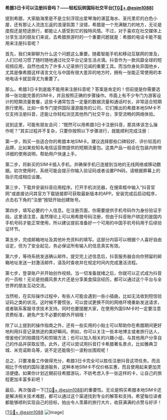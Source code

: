 **希腊3日卡可以注册抖音吗？——轻松玩转国际社交平台[[TG💪+ @esim1088](https://t.me/s/esim1088)]**

提到希腊，大家脑海里是不是立刻浮现出爱琴海的湛蓝海水、圣托里尼的白色小屋，还有那让人流连忘返的浪漫氛围？没错，希腊是一个充满魅力的地方，无论是度假还是短途旅行，都能让人感受到它的独特风情。不过，对于喜欢在社交媒体上分享生活的朋友们来说，去希腊旅游时的一个重要问题就是：希腊的电话卡能不能用来注册抖音呢？

首先，我们来聊聊为什么这个问题这么重要。随着智能手机和移动互联网的普及，人们已经习惯了随时随地通过社交平台记录生活点滴。抖音作为一款风靡全球的短视频应用，自然也成为了许多人记录旅行见闻的重要工具。而当你身处异国他乡，尤其是像希腊这样语言文化与中国有很大差异的地方时，拥有一张能正常使用的本地电话卡就显得尤为重要了。

那么，希腊3日卡到底能不能用来注册抖音呢？答案是肯定的！但前提是你需要选择一张功能完善的SIM卡，并且按照正确的步骤操作。市面上有不少专门为游客设计的短期流量套餐，这些卡通常包含一定量的数据流量和通话时长，非常适合短期旅行使用。比如一些专门提供国际漫游服务的公司，它们推出的希腊本地SIM卡不仅支持注册抖音，还能让你轻松浏览其他热门社交平台，享受流畅的网络体验。

说到这里，可能有朋友会问：“既然可以用希腊3日卡注册抖音，那具体该怎么操作呢？”其实过程并不复杂，只要你按照以下步骤进行，就能顺利完成注册：

第一步，购买一张适合你的希腊本地SIM卡。建议选择那些口碑较好、评价较高的品牌，比如某些知名电信运营商提供的短期流量包。这类产品一般会在包装内附带详细的使用说明，帮助用户快速上手。

第二步，将新买的SIM卡插入手机，并确保手机已连接到当地的无线网络或移动数据。初次使用时，系统可能会提示你输入验证码或者设置PIN码，请根据屏幕上的指示完成相应设置。

第三步，下载并安装抖音应用程序。打开手机浏览器，在搜索框中输入“抖音官网”或直接访问其官方下载链接即可获取最新版本的APP。安装完成后启动程序，点击右下角的“注册”按钮开始创建账号。

第四步，填写必要的个人信息。在注册页面，你需要提供手机号码作为身份验证手段。这里请注意，虽然理论上可以用希腊号码注册，但由于抖音账户绑定的是国内手机号码才能正常使用，所以建议提前准备好一个可用的中国手机号码用于后续验证环节。

第五步，完成邮箱地址及其他补充资料的填写。这部分内容可以根据个人喜好自由设定，但为了安全起见，务必保证所有输入的信息真实有效。

第六步，等待系统发送确认邮件。提交完上述信息后，抖音服务器会向你预留的邮箱地址发送一封激活邮件，请及时查收并在规定时间内完成激活流程。

第七步，登录账户并开始创作视频。当一切准备就绪之后，你就可以正式成为抖音的一员啦！无论是拍摄风景大片还是分享美食探店经历，都可以通过这个平台与全世界的朋友互动交流。

当然啦，在实际操作过程中，有些人可能会遇到一些小插曲，比如无法收到短信验证码之类的状况。这时候不要慌张，可以尝试更换不同的网络环境重新发送请求，或者联系客服寻求技术支持。同时也要提醒大家，在使用外国SIM卡时一定要注意资费标准，避免产生不必要的额外开销哦！

除了以上提到的操作指南之外，还有一些实用的小贴士可以帮助你在希腊期间更好地利用抖音记录旅途的美好瞬间。例如，你可以关注一些本地博主或者旅行达人，借鉴他们的拍摄技巧和剪辑方法；也可以加入相关的兴趣小组，与其他用户分享自己的作品并获取反馈。此外，还可以尝试用抖音打卡希腊著名景点，比如雅典卫城、米克诺斯岛等，说不定还能吸引一波粉丝围观呢！

总之，只要准备工作做得充分，希腊3日卡完全可以胜任注册抖音这项任务。而且相比于传统的国际漫游服务，这种本地SIM卡不仅价格实惠，而且使用起来更加灵活便捷。如果你计划近期前往希腊游玩，不妨考虑入手一张这样的卡，让自己的旅程更加丰富多彩吧！

最后，再次强调一下[[TG💪+ @esim1088](https://t.me/s/esim1088)]的重要性。无论是购买希腊本地SIM卡还是解决相关技术难题，都可以通过这个渠道找到专业的解答和支持。希望每位读者都能够顺利实现自己的目标，拍出令人羡慕的旅行大片，收获满满的点赞与好评！

[[TG💪+ @esim1088](https://t.me/s/esim1088) ![Image](https://i.postimg.cc/4NQfJmqS/Snipaste-2025-05-13-00-14-12.png)]